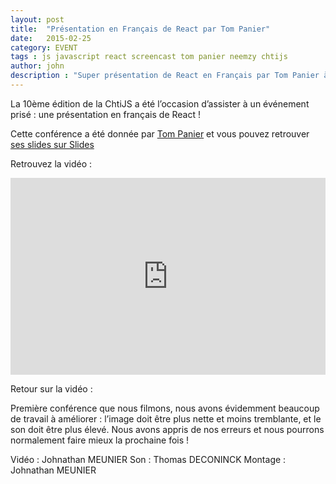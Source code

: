 ```yaml
---
layout: post
title:  "Présentation en Français de React par Tom Panier"
date:   2015-02-25
category: EVENT
tags : js javascript react screencast tom panier neemzy chtijs
author: john
description : "Super présentation de React en Français par Tom Panier à la ChtiJS10"
---
```


La 10ème édition de la ChtiJS a été l’occasion d’assister à un événement prisé : une présentation en français de React !

Cette conférence a été donnée par [Tom Panier](http://neemzy.org/) et vous pouvez retrouver [ses slides sur Slides](http://slides.com/neemzy/react)

Retrouvez la vidéo :

<iframe width="100%" height="315" src="https://www.youtube.com/embed/BVa67vgXo14" frameborder="0" allowfullscreen></iframe>

Retour sur la vidéo :

Première conférence que nous filmons, nous avons évidemment beaucoup de travail à améliorer : l’image doit être plus nette et moins tremblante, et le son doit être plus élevé. Nous avons appris de nos erreurs et nous pourrons normalement faire mieux la prochaine fois !

Vidéo : Johnathan MEUNIER
Son : Thomas DECONINCK
Montage : Johnathan MEUNIER
